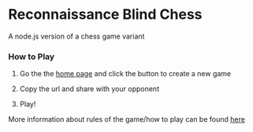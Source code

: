 # Reconnaissance Blind Chess

A node.js version of a chess game variant

### How to Play

1. Go the the [home page](https://reconnaissanceblindchess-xozoixdgij.now.sh/) and click the button to create a new game

2. Copy the url and share with your opponent

3. Play!

More information about rules of the game/how to play can be found [here](https://reconchess.readthedocs.io/en/latest/rules.html)

